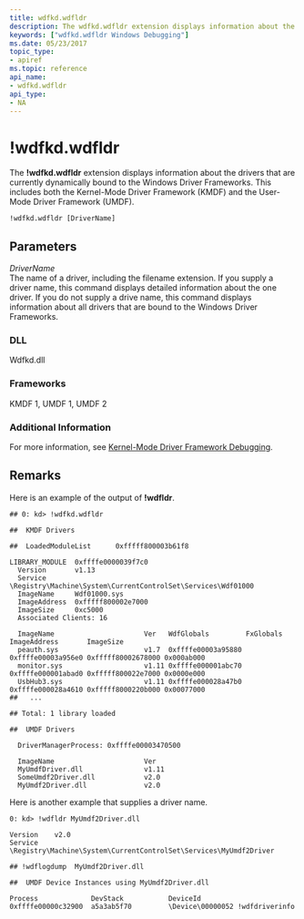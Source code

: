 ```yaml
---
title: wdfkd.wdfldr
description: The wdfkd.wdfldr extension displays information about the KMDF and UMDF drivers that are currently dynamically bound to the Windows Driver Frameworks. 
keywords: ["wdfkd.wdfldr Windows Debugging"]
ms.date: 05/23/2017
topic_type:
- apiref
ms.topic: reference
api_name:
- wdfkd.wdfldr
api_type:
- NA
---
```


# !wdfkd.wdfldr


The **!wdfkd.wdfldr** extension displays information about the drivers that are currently dynamically bound to the Windows Driver Frameworks. This includes both the Kernel-Mode Driver Framework (KMDF) and the User-Mode Driver Framework (UMDF).

```dbgcmd
!wdfkd.wdfldr [DriverName]
```

## <span id="Parameters"></span><span id="parameters"></span><span id="PARAMETERS"></span>Parameters


<span id="_______DriverName______"></span><span id="_______drivername______"></span><span id="_______DRIVERNAME______"></span> *DriverName*   
The name of a driver, including the filename extension. If you supply a driver name, this command displays detailed information about the one driver. If you do not supply a drive name, this command displays information about all drivers that are bound to the Windows Driver Frameworks.

### <span id="DLL"></span><span id="dll"></span>DLL

Wdfkd.dll

### <span id="Frameworks"></span><span id="frameworks"></span><span id="FRAMEWORKS"></span>Frameworks

KMDF 1, UMDF 1, UMDF 2

### Additional Information

For more information, see [Kernel-Mode Driver Framework Debugging](../debugger/kernel-mode-driver-framework-debugging.md).

## Remarks

Here is an example of the output of **!wdfldr**.

```dbgcmd
## 0: kd> !wdfkd.wdfldr

##  KMDF Drivers

##  LoadedModuleList      0xfffff800003b61f8

LIBRARY_MODULE  0xffffe0000039f7c0
  Version       v1.13
  Service       \Registry\Machine\System\CurrentControlSet\Services\Wdf01000
  ImageName     Wdf01000.sys
  ImageAddress  0xfffff800002e7000
  ImageSize     0xc5000
  Associated Clients: 16

  ImageName                      Ver   WdfGlobals         FxGlobals          ImageAddress       ImageSize
  peauth.sys                     v1.7  0xffffe00003a95880 0xffffe00003a956e0 0xfffff80002678000 0x000ab000
  monitor.sys                    v1.11 0xffffe000001abc70 0xffffe000001abad0 0xfffff800022e7000 0x0000e000
  UsbHub3.sys                    v1.11 0xffffe000028a47b0 0xffffe000028a4610 0xfffff8000220b000 0x00077000
##   ...

## Total: 1 library loaded

##  UMDF Drivers

  DriverManagerProcess: 0xffffe00003470500

  ImageName                      Ver
  MyUmdfDriver.dll               v1.11 
  SomeUmdf2Driver.dll            v2.0  
  MyUmdf2Driver.dll              v2.0
```

Here is another example that supplies a driver name.

```dbgcmd
0: kd> !wdfldr MyUmdf2Driver.dll

Version    v2.0
Service    \Registry\Machine\System\CurrentControlSet\Services\MyUmdf2Driver

## !wdflogdump  MyUmdf2Driver.dll

##  UMDF Device Instances using MyUmdf2Driver.dll

Process             DevStack           DeviceId
0xffffe00000c32900  a5a3ab5f70         \Device\00000052 !wdfdriverinfo
```

 

 





